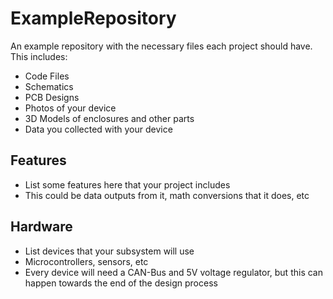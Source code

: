 # ExampleRepository
An example repository with the necessary files each project should have.
This includes:
* Code Files
* Schematics
* PCB Designs
* Photos of your device
* 3D Models of enclosures and other parts
* Data you collected with your device

## Features

* List some features here that your project includes
* This could be data outputs from it, math conversions that it does, etc

## Hardware

* List devices that your subsystem will use
* Microcontrollers, sensors, etc
* Every device will need a CAN-Bus and 5V voltage regulator, but this can happen towards the end of the design process
